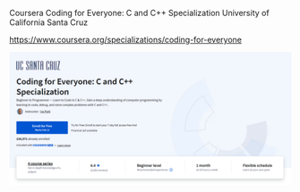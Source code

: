 Coursera
Coding for Everyone: C and C++ Specialization
University of California Santa Cruz

https://www.coursera.org/specializations/coding-for-everyone

![alt text](https://github.com/kyriosaa/c-cpp-practice/blob/main/classes/c-cpp-specialization/course-header.png "Coding For Everyone: C and C++ Specialization")
